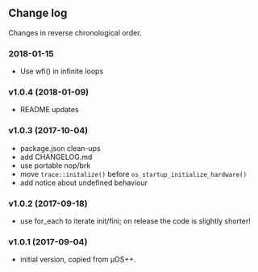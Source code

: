 ## Change log

Changes in reverse chronological order.

### 2018-01-15

* Use wfi() in infinite loops

### v1.0.4 (2018-01-09)

* README updates

### v1.0.3 (2017-10-04)

* package.json clean-ups
* add CHANGELOG.md
* use portable nop/brk
* move `trace::initalize()` before `os_startup_initialize_hardware()`
* add notice about undefined behaviour

### v1.0.2 (2017-09-18)

* use for_each to iterate init/fini; on release the code is slightly shorter!

### v1.0.1 (2017-09-04)

* initial version, copied from µOS++.


